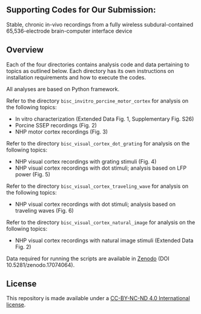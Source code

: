 ## Supporting Codes for Our Submission:
Stable, chronic in-vivo recordings from a fully wireless subdural-contained 65,536-electrode brain-computer interface device

## Overview

Each of the four directories contains analysis code and data pertaining to topics as outlined below.
Each directory has its own instructions on installation requirements and how to execute the codes.

All analyses are based on Python framework.

Refer to the directory ```bisc_invitro_porcine_motor_cortex``` for analysis on the following topics:
- In vitro characterization (Extended Data Fig. 1, Supplementary Fig. S26)
- Porcine SSEP recordings (Fig. 2)
- NHP motor cortex recordings (Fig. 3)

Refer to the directory ```bisc_visual_cortex_dot_grating``` for analysis on the following topics:
- NHP visual cortex recordings with grating stimuli (Fig. 4)
- NHP visual cortex recordings with dot stimuli; analysis based on LFP power (Fig. 5)

Refer to the directory ```bisc_visual_cortex_traveling_wave``` for analysis on the following topics:
- NHP visual cortex recordings with dot stimuli; analysis based on traveling waves (Fig. 6)

Refer to the directory ```bisc_visual_cortex_natural_image``` for analysis on the following topics:
- NHP visual cortex recordings with natural image stimuli (Extended Data Fig. 2)

Data required for running the scripts are available in [Zenodo](https://zenodo.org/records/17074065) (DOI 10.5281/zenodo.17074064).

## License
This repository is made available under a [CC-BY-NC-ND 4.0 International license](https://creativecommons.org/licenses/by-nc-nd/4.0/).